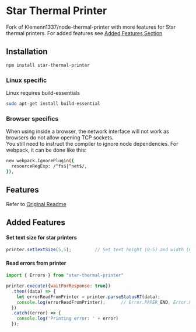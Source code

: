 # Star Thermal Printer

Fork of Klemenn1337/node-thermal-printer with more features for Star thermal printers.
For added features see [Added Features Section](#added-features)

## Installation

```bash
npm install star-thermal-printer
```

### Linux specific

Linux requires build-essentials

```bash
sudo apt-get install build-essential
```

### Browser specifics

When using inside a browser, the network interface will not work as browsers do not allow opening TCP sockets.  
You still need to instruct the compiler to ignore node dependencies. For webpack, it can be done like this:

```bash
new webpack.IgnorePlugin({
  resourceRegExp: /^fs$|^net$/,
}),
```

## Features

Refer to [Original Readme](https://github.com/Klemen1337/node-thermal-printer/blob/master/README.md)

## Added Features 

#### Set text size for star printers 

```js
printer.setTextSize(5,5);         // Set text height (0-5) and width (0-5)
```


#### Read errors from printer
```js
import { Errors } from "star-thermal-printer"

printer.execute({waitForResponse: true})
  .then((data) => {
    let errorReadFromPrinter = printer.parseStatusRT(data);
    console.log(errorReadFromPrinter);      // Error.PAPER_END, Error.PAPER_NEAR_END, Error.NONE
  })
  .catch((error) => {
    console.log('Printing error: ' + error)
  });
```